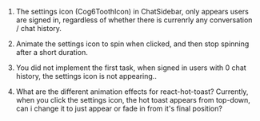 1. The settings icon (Cog6ToothIcon) in ChatSidebar, only appears users are signed in, regardless of whether there is currenrly any conversation / chat history.

2. Animate the settings icon to spin when clicked, and then stop spinning after a short duration.

3. You did not implement the first task, when signed in users with 0 chat history, the settings icon is not appearing..

4. What are the different animation effects for react-hot-toast? Currently, when you click the settings icon, the hot toast appears from top-down, can i change it to just appear or fade in from it's final position?
